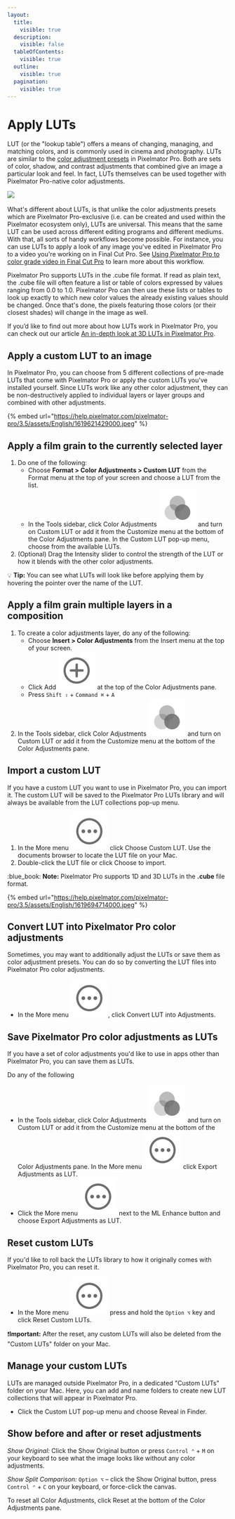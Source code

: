 ```yaml
---
layout:
  title:
    visible: true
  description:
    visible: false
  tableOfContents:
    visible: true
  outline:
    visible: true
  pagination:
    visible: true
---
```


# Apply LUTs

LUT (or the "lookup table") offers a means of changing, managing, and matching colors, and is commonly used in cinema and photography. LUTs are similar to the [color adjustment presets](color-adjustment-presets.md) in Pixelmator Pro. Both are sets of color, shadow, and contrast adjustments that combined give an image a particular look and feel. In fact, LUTs themselves can be used together with Pixelmator Pro-native color adjustments.

![](https://help.pixelmator.com/pixelmator-pro/3.5/assets/English/1619689176000.jpeg)

What's different about LUTs, is that unlike the color adjustments presets which are Pixelmator Pro-exclusive (i.e. can be created and used within the Pixelmator ecosystem only), LUTs are universal. This means that the same LUT can be used across different editing programs and different mediums. With that, all sorts of handy workflows become possible. For instance, you can use LUTs to apply a look of any image you've edited in Pixelmator Pro to a video you're working on in Final Cut Pro. See [Using Pixelmator Pro to color grade video in Final Cut Pro](https://www.youtube.com/watch?v=2MK3AA5FLLA) to learn more about this workflow.

Pixelmator Pro supports LUTs in the .cube file format. If read as plain text, the .cube file will often feature a list or table of colors expressed by values ranging from 0.0 to 1.0. Pixelmator Pro can then use these lists or tables to look up exactly to which new color values the already existing values should be changed. Once that's done, the pixels featuring those colors (or their closest shades) will change in the image as well.

If you’d like to find out more about how LUTs work in Pixelmator Pro, you can check out our article [An in-depth look at 3D LUTs in Pixelmator Pro](https://www.pixelmator.com/tutorials/resources/an-in-depth-look-at-3d-luts-in-pixelmator-pro/).

## Apply a custom LUT to an image

In Pixelmator Pro, you can choose from 5 different collections of pre-made LUTs that come with Pixelmator Pro or apply the custom LUTs you've installed yourself. Since LUTs work like any other color adjustment, they can be non-destructively applied to individual layers or layer groups and combined with other adjustments.

{% embed url="https://help.pixelmator.com/pixelmator-pro/3.5/assets/English/1619621429000.jpeg" %}

## Apply a film grain to the currently selected layer

1. Do one of the following:
   * Choose **Format > Color Adjustments > Custom LUT** from the Format menu at the top of your screen and choose a LUT from the list.
   * In the Tools sidebar, click Color Adjustments <img src="../.gitbook/assets/Color-Adjustments.png" alt="" data-size="line"> and turn on Custom LUT or add it from the Customize menu at the bottom of the Color Adjustments pane. In the Custom LUT pop-up menu, choose from the available LUTs.
2. (Optional) Drag the Intensity slider to control the strength of the LUT or how it blends with the other color adjustments.

:bulb: **Tip:** You can see what LUTs will look like before applying them by hovering the pointer over the name of the LUT.

## Apply a film grain multiple layers in a composition

1. To create a color adjustments layer, do any of the following:
   * Choose **Insert > Color Adjustments** from the Insert menu at the top of your screen.
   * Click Add <img src="../.gitbook/assets/Add.png" alt="" data-size="line"> at the top of the Color Adjustments pane.
   * Press `Shift ⇧` + `Command ⌘` + `A`
2. In the Tools sidebar, click Color Adjustments <img src="../.gitbook/assets/Color-Adjustments.png" alt="" data-size="line"> and turn on Custom LUT or add it from the Customize menu at the bottom of the Color Adjustments pane.

## Import a custom LUT

If you have a custom LUT you want to use in Pixelmator Pro, you can import it. The custom LUT will be saved to the Pixelmator Pro LUTs library and will always be available from the LUT collections pop-up menu.

1. In the More menu <img src="../.gitbook/assets/More.png" alt="" data-size="line"> click Choose Custom LUT. Use the documents browser to locate the LUT file on your Mac.
2. Double-click the LUT file or click Choose to import.

:blue\_book: **Note:** Pixelmator Pro supports 1D and 3D LUTs in the **.cube** file format.

{% embed url="https://help.pixelmator.com/pixelmator-pro/3.5/assets/English/1619694714000.jpeg" %}

## Convert LUT into Pixelmator Pro color adjustments

Sometimes, you may want to additionally adjust the LUTs or save them as color adjustment presets. You can do so by converting the LUT files into Pixelmator Pro color adjustments.

* In the More menu <img src="../.gitbook/assets/More.png" alt="" data-size="line">, click Convert LUT into Adjustments.

## Save Pixelmator Pro color adjustments as LUTs

If you have a set of color adjustments you'd like to use in apps other than Pixelmator Pro, you can save them as LUTs.

Do any of the following

* In the Tools sidebar, click Color Adjustments <img src="../.gitbook/assets/Color-Adjustments.png" alt="" data-size="line"> and turn on Custom LUT or add it from the Customize menu at the bottom of the Color Adjustments pane. In the More menu <img src="../.gitbook/assets/More.png" alt="" data-size="line"> click Export Adjustments as LUT.
* Click the More menu <img src="../.gitbook/assets/More.png" alt="" data-size="line"> next to the ML Enhance button and choose Export Adjustments as LUT.

## Reset custom LUTs

If you'd like to roll back the LUTs library to how it originally comes with Pixelmator Pro, you can reset it.

* In the More menu <img src="../.gitbook/assets/More.png" alt="" data-size="line"> press and hold the `Option ⌥` key and click Reset Custom LUTs.

:exclamation:**Important:** After the reset, any custom LUTs will also be deleted from the "Custom LUTs" folder on your Mac.

## Manage your custom LUTs

LUTs are managed outside Pixelmator Pro, in a dedicated "Custom LUTs" folder on your Mac. Here, you can add and name folders to create new LUT collections that will appear in Pixelmator Pro.

* Click the Custom LUT pop-up menu and choose Reveal in Finder.

## Show before and after or reset adjustments

_Show Original:_ Click the Show Original button or press `Control ⌃` + `M` on your keyboard to see what the image looks like without any color adjustments.

_Show Split Comparison:_ `Option ⌥` – click the Show Original button, press `Control ⌃` + `C` on your keyboard, or force-click the canvas.

To reset all Color Adjustments, click Reset at the bottom of the Color Adjustments pane.
